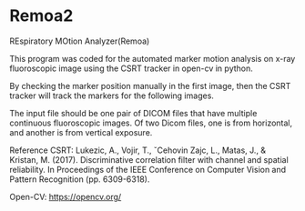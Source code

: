 # Remoa2
REspiratory MOtion Analyzer(Remoa)

This program was coded for the automated marker motion analysis on x-ray fluoroscopic image using the CSRT tracker in open-cv in python. 

By checking the marker position manually in the first image, then the CSRT tracker will track the markers for the following images. 

The input file should be one pair of DICOM files that have multiple continuous fluoroscopic images. Of two Dicom files, one is from horizontal, and another is from vertical exposure.


Reference
CSRT: Lukezic, A., Vojir, T., ˇCehovin Zajc, L., Matas, J., & Kristan, M. (2017). Discriminative correlation filter with channel and spatial reliability. In Proceedings of the IEEE Conference on Computer Vision and Pattern Recognition (pp. 6309-6318).

Open-CV: https://opencv.org/
